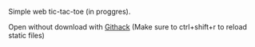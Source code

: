 Simple web tic-tac-toe (in proggres).

Open without download with [Githack](https://raw.githack.com/michael-lesirge/beginner-projects/main/tic-tac-toe/HTML-CSS-JS/index.html) (Make sure to ctrl+shift+r to reload static files)
